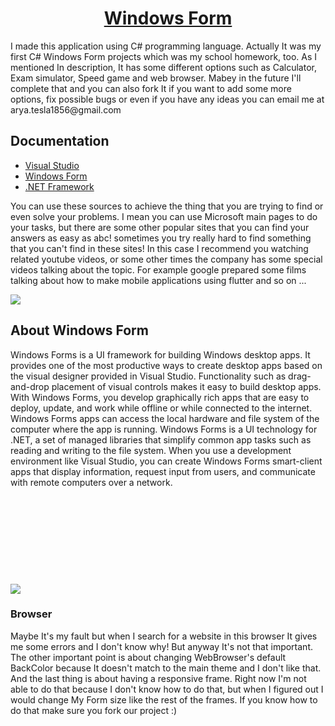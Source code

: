 <a href="https://learn.microsoft.com/en-us/dotnet/csharp/">
  <h1 align="center">
      Windows Form
  </h1>
</a>
I made this application using C# programming language. Actually It was my first C# Windows Form projects which was my school homework, too. As I mentioned In description, It has some different options such as Calculator, Exam simulator, Speed game and web browser. Mabey in the future I'll complete that and you can also fork It if you want to add some more options, fix possible bugs or even if you have any ideas you can email me at arya.tesla1856@gmail.com


## Documentation ###
* [Visual Studio](https://flutter.dev/get-started/](https://learn.microsoft.com/en-us/visualstudio/install/install-visual-studio?view=vs-2022))
* [Windows Form](https://flutter.dev/get-started/](https://learn.microsoft.com/en-us/dotnet/desktop/winforms/overview/?view=netdesktop-6.0))
* [.NET Framework](https://flutter.dev/get-started/](https://learn.microsoft.com/en-us/dotnet/desktop/winforms/overview/?view=netdesktop-6.0))

You can use these sources to achieve the thing that you are trying to find or even solve your problems. I mean you can use Microsoft main pages to do your tasks, but there are some other popular sites that you can find your answers as easy as abc! sometimes you try really hard to find something that you can't find in these sites! In this case I recommend you watching related youtube videos, or some other times the company has some special videos talking about the topic. For example google prepared some films talking about how to make mobile applications using flutter and so on ...

<img src="https://github.com/DarkCloud9000/Multifunction/blob/master/Picture/Poster.PNG">

## About Windows Form ###
Windows Forms is a UI framework for building Windows desktop apps. It provides one of the most productive ways to create desktop apps based on the visual designer provided in Visual Studio. Functionality such as drag-and-drop placement of visual controls makes it easy to build desktop apps. With Windows Forms, you develop graphically rich apps that are easy to deploy, update, and work while offline or while connected to the internet. Windows Forms apps can access the local hardware and file system of the computer where the app is running. Windows Forms is a UI technology for .NET, a set of managed libraries that simplify common app tasks such as reading and writing to the file system. When you use a development environment like Visual Studio, you can create Windows Forms smart-client apps that display information, request input from users, and communicate with remote computers over a network.

<img style="margin-top:140px;" src="https://github.com/DarkCloud9000/Multifunction/blob/master/Picture/Browser.PNG">

### Browser ###
Maybe It's my fault but when I search for a website in this browser It gives me some errors and I don't know why! But anyway It's not that important. The other important point is about changing WebBrowser's default BackColor because It doesn't match to the main theme and I don't like that. And the last thing is about having a responsive frame. Right now I'm not able to do that because I don't know how to do that, but when I figured out I would change My Form size like the rest of the frames. If you know how to do that make sure you fork our project :)
